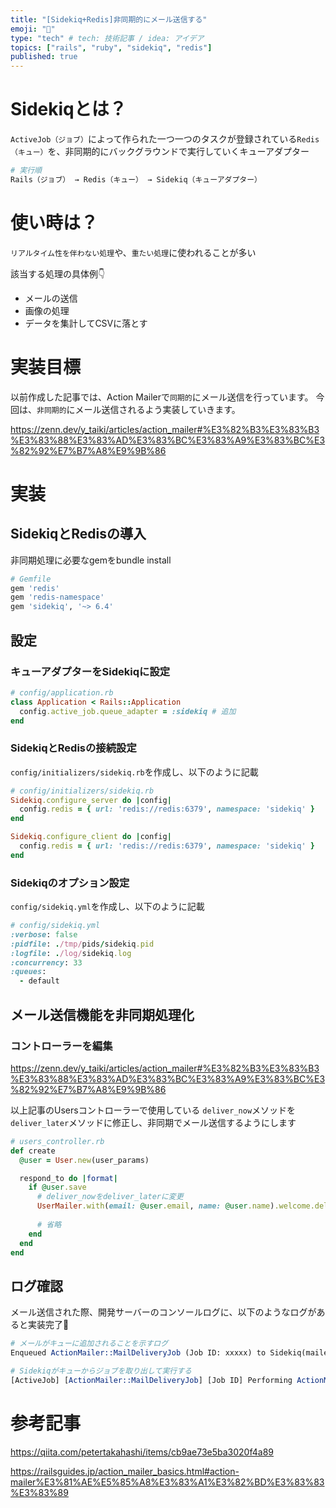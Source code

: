 ```yaml
---
title: "[Sidekiq+Redis]非同期的にメール送信する"
emoji: "🤖"
type: "tech" # tech: 技術記事 / idea: アイデア
topics: ["rails", "ruby", "sidekiq", "redis"]
published: true
---
```


# Sidekiqとは？

`ActiveJob（ジョブ）`によって作られた一つ一つのタスクが登録されている`Redis（キュー）`を、非同期的にバックグラウンドで実行していくキューアダプター

```perl
# 実行順
Rails（ジョブ） → Redis（キュー） → Sidekiq（キューアダプター）
```

# 使い時は？

`リアルタイム性を伴わない処理`や、`重たい処理`に使われることが多い

該当する処理の具体例👇
- メールの送信
- 画像の処理
- データを集計してCSVに落とす

# 実装目標

以前作成した記事では、Action Mailerで`同期的`にメール送信を行っています。
今回は、`非同期的`にメール送信されるよう実装していきます。

https://zenn.dev/y_taiki/articles/action_mailer#%E3%82%B3%E3%83%B3%E3%83%88%E3%83%AD%E3%83%BC%E3%83%A9%E3%83%BC%E3%82%92%E7%B7%A8%E9%9B%86

# 実装

## SidekiqとRedisの導入

非同期処理に必要なgemをbundle install

```ruby
# Gemfile
gem 'redis'
gem 'redis-namespace'
gem 'sidekiq', '~> 6.4'
```

## 設定

### キューアダプターをSidekiqに設定

```ruby
# config/application.rb
class Application < Rails::Application    
  config.active_job.queue_adapter = :sidekiq # 追加
end
```

### SidekiqとRedisの接続設定

`config/initializers/sidekiq.rb`を作成し、以下のように記載

```ruby
# config/initializers/sidekiq.rb
Sidekiq.configure_server do |config|
  config.redis = { url: 'redis://redis:6379', namespace: 'sidekiq' }
end

Sidekiq.configure_client do |config|
  config.redis = { url: 'redis://redis:6379', namespace: 'sidekiq' }
end
```

### Sidekiqのオプション設定

`config/sidekiq.yml`を作成し、以下のように記載

```ruby
# config/sidekiq.yml
:verbose: false
:pidfile: ./tmp/pids/sidekiq.pid
:logfile: ./log/sidekiq.log
:concurrency: 33
:queues:
  - default
```

## メール送信機能を非同期処理化

### コントローラーを編集

https://zenn.dev/y_taiki/articles/action_mailer#%E3%82%B3%E3%83%B3%E3%83%88%E3%83%AD%E3%83%BC%E3%83%A9%E3%83%BC%E3%82%92%E7%B7%A8%E9%9B%86

以上記事のUsersコントローラーで使用している
`deliver_now`メソッドを`deliver_later`メソッドに修正し、非同期でメール送信するようにします

```ruby
# users_controller.rb
def create
  @user = User.new(user_params)

  respond_to do |format|
    if @user.save
      # deliver_nowをdeliver_laterに変更
      UserMailer.with(email: @user.email, name: @user.name).welcome.deliver_later
      
      # 省略
    end
  end
end
```

## ログ確認

メール送信された際、開発サーバーのコンソールログに、以下のようなログがあると実装完了🎉

```perl
# メールがキューに追加されることを示すログ
Enqueued ActionMailer::MailDeliveryJob (Job ID: xxxxx) to Sidekiq(mailers) with arguments: ...
```

```perl
# Sidekiqがキューからジョブを取り出して実行する
[ActiveJob] [ActionMailer::MailDeliveryJob] [Job ID] Performing ActionMailer::MailDeliveryJob from Sidekiq(mailers) with arguments: ..
```

# 参考記事

https://qiita.com/petertakahashi/items/cb9ae73e5ba3020f4a89

https://railsguides.jp/action_mailer_basics.html#action-mailer%E3%81%AE%E5%85%A8%E3%83%A1%E3%82%BD%E3%83%83%E3%83%89